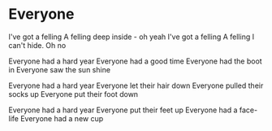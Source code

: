 # Everyone

I've got a felling
A felling deep inside - oh yeah
I've got a felling
A felling I can't hide. Oh no

Everyone had a hard year
Everyone had a good time
Everyone had the boot in
Everyone saw the sun shine

Everyone had a hard year
Everyone let their hair down
Everyone pulled their socks up
Everyone put their foot down

Everyone had a hard year
Everyone put their feet up
Everyone had a face-life
Everyone had a new cup
